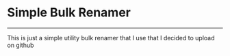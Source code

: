 # Simple Bulk Renamer
-------
This is just a simple utility bulk renamer that I use that I decided to upload on github